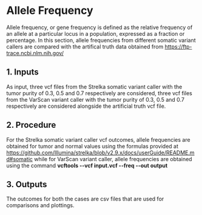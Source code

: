 # Allele Frequency

Allele frequency, or gene frequency is defined as the relative frequency of an allele at a particular locus in a population, expressed as a fraction or percentage. In this section, allele frequencies from different somatic variant callers are compared with the artifical truth data obtained from https://ftp-trace.ncbi.nlm.nih.gov/

## 1. Inputs

As input, three vcf files from the Strelka somatic variant caller with the tumor purity of 0.3, 0.5 and 0.7 respectively are considered, three vcf files from the VarScan variant caller with the tumor purity of 0.3, 0.5 and 0.7 respectively are considered alongside the artificial truth vcf file.

## 2. Procedure

For the Strelka somatic variant caller vcf outcomes, allele frequencies are obtained for tumor and normal values using the formulas provided at https://github.com/Illumina/strelka/blob/v2.9.x/docs/userGuide/README.md#somatic while for VarScan variant caller, allele frequencies are obtained using the command **vcftools --vcf input.vcf --freq --out output**

## 3. Outputs

The outcomes for both the cases are csv files that are used for comparisons and plottings.
